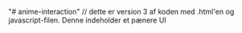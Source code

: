 "# anime-interaction" 
// dette er version 3 af koden med .html'en og javascript-filen. Denne indeholder et pænere UI